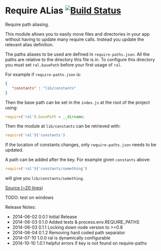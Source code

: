 Require ALias [![Build Status](https://travis-ci.org/pajtai/ral.png?branch=master)](https://travis-ci.org/pajtai/ral)
================

Require path aliasing.

This module allows you to easily move files and directories in your app without having to update many require calls.
Instead you update the relevant alias definition.

The paths aliases to be used are defined in `require-paths.json`. All the paths are relative to
the directory this file is in. To configure this directory you must set `ral.basePath` before your first usage of `ral`.

For example if `require-paths.json` is:

```json
{
   "constants" : "lib/constants"
}
```

Then the base path can be set in the `index.js` at the root of the project using:

```javascript
require('ral').basePath = __dirname;
```

Then the module at `lib/constants` can be retrieved with:

```javascript
require('ral')('constants')
```

If the location of constants changes, only `require-paths.json` needs to be updated.

A path can be added after the key. For example given `constants` above:

```javascript
require('ral')('constants/something')
```

will give you `lib/constants/something`.

[Source (~20 lines)](https://github.com/pajtai/ral/blob/master/ral.js)

TODO: test on windows

Release Notes:

* 2014-06-02 0.0.1 Initial Release
* 2014-06-03 0.1.0 Added tests & process.env.REQUIRE_PATHS
* 2014-06-03 0.1.1 Locking down node version to >=0.8
* 2014-06-04 0.1.2 Removing hard coded path separator
* 2014-07-10 1.0.0 ral is dynamically configurable
* 2014-10-10 1.0.1 helpful errors if key is not found on require-paths
